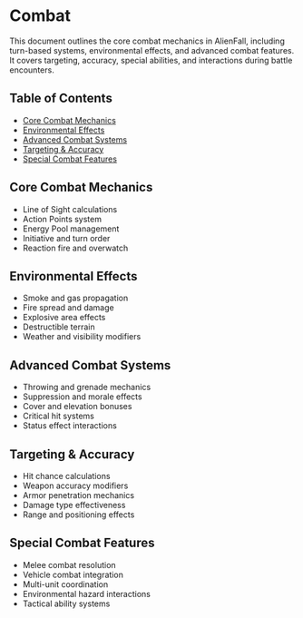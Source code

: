 # Combat

This document outlines the core combat mechanics in AlienFall, including turn-based systems, environmental effects, and advanced combat features. It covers targeting, accuracy, special abilities, and interactions during battle encounters.

## Table of Contents

- [Core Combat Mechanics](#core-combat-mechanics)
- [Environmental Effects](#environmental-effects)
- [Advanced Combat Systems](#advanced-combat-systems)
- [Targeting & Accuracy](#targeting--accuracy)
- [Special Combat Features](#special-combat-features)

## Core Combat Mechanics
- Line of Sight calculations
- Action Points system
- Energy Pool management
- Initiative and turn order
- Reaction fire and overwatch

## Environmental Effects
- Smoke and gas propagation
- Fire spread and damage
- Explosive area effects
- Destructible terrain
- Weather and visibility modifiers

## Advanced Combat Systems
- Throwing and grenade mechanics
- Suppression and morale effects
- Cover and elevation bonuses
- Critical hit systems
- Status effect interactions

## Targeting & Accuracy
- Hit chance calculations
- Weapon accuracy modifiers
- Armor penetration mechanics
- Damage type effectiveness
- Range and positioning effects

## Special Combat Features
- Melee combat resolution
- Vehicle combat integration
- Multi-unit coordination
- Environmental hazard interactions
- Tactical ability systems